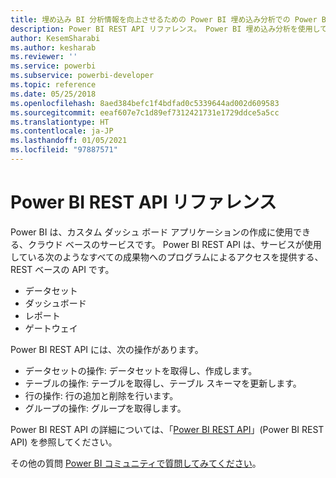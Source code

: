 ```yaml
---
title: 埋め込み BI 分析情報を向上させるための Power BI 埋め込み分析での Power BI REST API リファレンス
description: Power BI REST API リファレンス。 Power BI 埋め込み分析を使用して、より優れた埋め込み BI インサイトを有効にします。
author: KesemSharabi
ms.author: kesharab
ms.reviewer: ''
ms.service: powerbi
ms.subservice: powerbi-developer
ms.topic: reference
ms.date: 05/25/2018
ms.openlocfilehash: 8aed384befc1f4bdfad0c5339644ad002d609583
ms.sourcegitcommit: eeaf607e7c1d89ef7312421731e1729ddce5a5cc
ms.translationtype: HT
ms.contentlocale: ja-JP
ms.lasthandoff: 01/05/2021
ms.locfileid: "97887571"
---
```

# <a name="power-bi-rest-api-reference"></a>Power BI REST API リファレンス

Power BI は、カスタム ダッシュ ボード アプリケーションの作成に使用できる、クラウド ベースのサービスです。 Power BI REST API は、サービスが使用している次のようなすべての成果物へのプログラムによるアクセスを提供する、REST ベースの API です。
* データセット
* ダッシュボード
* レポート
* ゲートウェイ

Power BI REST API には、次の操作があります。

* データセットの操作: データセットを取得し、作成します。
* テーブルの操作: テーブルを取得し、テーブル スキーマを更新します。
* 行の操作: 行の追加と削除を行います。
* グループの操作: グループを取得します。

Power BI REST API の詳細については、「[Power BI REST API](/rest/api/power-bi/)」(Power BI REST API) を参照してください。

その他の質問 [Power BI コミュニティで質問してみてください](https://community.powerbi.com/)。